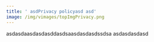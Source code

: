 ```yaml
---
title: ' asdPrivacy policyasd asd'
image: /img/vimages/topImgPrivacy.png
---
```

asdasdaasdasdasddasdsaasdasdasdssdsa
asdasdasdasd
